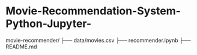 # Movie-Recommendation-System-Python-Jupyter-

movie-recommender/
  ├── data/movies.csv
  ├── recommender.ipynb
  ├── README.md
